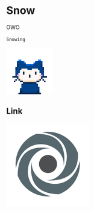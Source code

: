 # Snow
OWO

``Snowing``

[![](https://github.com/CuteQQQ/Snow/blob/main/mona-whisper.gif?raw=true)](https://github.com/CuteQQQ)


## Link

[![](https://github.com/CuteQQQ/Snow/blob/main/replit_icon.png?raw=true)](https://replit.com/@CuteQQQ/Snow?v=1)
